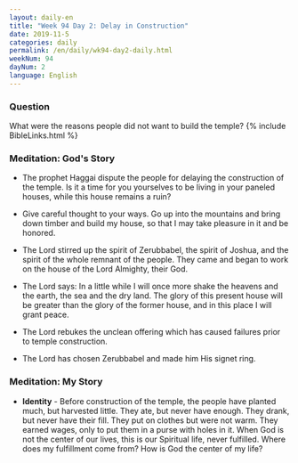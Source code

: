 ```yaml
---
layout: daily-en
title: "Week 94 Day 2: Delay in Construction"
date: 2019-11-5 
categories: daily
permalink: /en/daily/wk94-day2-daily.html
weekNum: 94
dayNum: 2
language: English
---
```


### Question     
What were the reasons people did not want to build the temple?
{% include BibleLinks.html %} 

### Meditation: God's Story   
+ The prophet Haggai dispute the people for delaying the construction of the temple. Is it a time for you yourselves to be living in your paneled houses, while this house remains a ruin? 

+ Give careful thought to your ways. Go up into the mountains and bring down timber and build my house, so that I may take pleasure in it and be honored. 

+ The Lord stirred up the spirit of Zerubbabel, the spirit of Joshua, and the spirit of the whole remnant of the people. They came and began to work on the house of the Lord Almighty, their God. 

+ The Lord says: In a little while I will once more shake the heavens and the earth, the sea and the dry land. The glory of this present house will be greater than the glory of the former house, and in this place I will grant peace. 

+ The Lord rebukes the unclean offering which has caused failures prior to temple construction. 

+ The Lord has chosen Zerubbabel and made him His signet ring. 

### Meditation: My Story   
+ **Identity** - Before construction of the temple, the people have planted much, but harvested little. They ate, but never have enough. They drank, but never have their fill. They put on clothes but were not warm. They earned wages, only to put them in a purse with holes in it. When God is not the center of our lives, this is our Spiritual life, never fulfilled. Where does my fulfillment come from? How is God the center of my life? 
